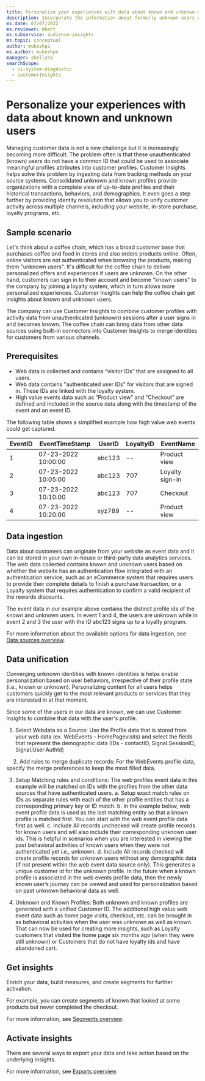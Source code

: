 ```yaml
---
title: Personalize your experiences with data about known and unknown users
description: Incorporate the information about formerly unknown users when you know their identity.
ms.date: 07/07/2022
ms.reviewer: mhart
ms.subservice: audience-insights
ms.topic: conceptual
author: mukeshpo
ms.author: mukeshpo
manager: shellyha
searchScope: 
  - ci-system-diagnostic
  - customerInsights
---
```


# Personalize your experiences with data about known and unknown users

Managing customer data is not a new challenge but it is increasingly becoming more difficult. The problem often is that these unauthenticated (known) users do not have a common ID that could be used to associate meaningful profiles attributes into customer profiles. Customer Insights helps solve this problem by ingesting data from tracking methods on your source systems. Consolidated unknown and known profiles provide organizations with a complete view of up-to-date profiles and their historical transactions, behaviors, and demographics. It even goes a step further by providing identity resolution that allows you to unify customer activity across multiple channels, including your website, in-store purchase, loyalty programs, etc.

## Sample scenario

Let's think about a coffee chain, which has a broad customer base that purchases coffee and food in stores and also orders products online. Often, online visitors are not authenticated when browsing the products, making them "unknown users". It's difficult for the coffee chain to deliver personalized offers and experiences if users are unknown. On the other hand, customers can sign in to their account and become "known users" to the company by joining a loyalty system, which in turn allows more personalized experiences. Customer Insights can help the coffee chain get insights about known and unknown users.

The company can use Customer Insights to combine customer profiles with activity data from unauthenticated (unknown) sessions after a user signs in and becomes known. The coffee chain can bring data from other data sources using built-in connectors into Customer Insights to merge identities for customers from various channels.

## Prerequisites

- Web data is collected and contains “visitor IDs” that are assigned to all users.
- Web data contains "authenticated user IDs" for visitors that are signed in. These IDs are linked with the loyalty system.
- High value events data such as “Product view” and “Checkout” are defined and included in the source data along with the timestamp of the event and an event ID.

The following table shows a simplified example how high value web events could get captured.

|EventID|EventTimeStamp|UserID|LoyaltyID|EventName|
|--|--|--|--|--|
|1|07-23-2022 10:00:00|abc123|--|Product view|
|2|07-23-2022 10:05:00|abc123|707|Loyalty sign-in|
|3|07-23-2022 10:10:00|abc123|707|Checkout|
|4|07-23-2022 10:20:00|xyz789|--|Product view|

## Data ingestion

Data about customers can originate from your website as event data and it can be stored in your own in-house or third-party data analytics services. The web data collected contains known and unknown users based on whether the website has an authentication flow integrated with an authentication service, such as an eCommerce system that requires users to provide their complete details to finish a purchase transaction, or a Loyalty system that requires authentication to confirm a valid recipient of the rewards discounts.

The event data in our example above contains the distinct profile ids of the known and unknown users. In event 1 and 4, the users are unknown while in event 2 and 3 the user with the ID abc123 signs up to a loyalty program.

For more information about the available options for data ingestion, see [Data sources overview](data-sources.md).

## Data unification

Converging unknown identities with known identities is helps enable personalization based on user behaviors, irrespective of their profile state (i.e., known or unknown). Personalizing content for all users helps customers quickly get to the most relevant products or services that they are interested in at that moment.

Since some of the users in our data are known, we can use Customer Insights to combine that data with the user's profile.

1.	Select Webdata as a Source: Use the Profile data that is stored from your web data (ex. WebEvents – HomePagevisits) and select the fields that represent the demographic data (IDs  - contactID, Signal.SessionID, Signal.User.AuthId)
 
 
2.	Add rules to merge duplicate records: For the WebEvents profile data, specify the merge preferences to keep the most filled data. 
 
3.	Setup Matching rules and conditions: The web profiles event data in this example will be matched on IDs with the profiles from the other data sources that have authenticated users.
a.	Setup exact match rules on IDs as separate rules with each of the other profile entities that has a corresponding primary key or ID match. 
b.	In the example below, web event profile data is used as the last matching entity so that a known profile is matched first. You can start with the web event profile data first as well. 
c.	Include All records unchecked will create profile records for known users and will also include their corresponding unknown user ids. This is helpful in scenarios when you are interested in viewing the past behavioral activities of known users when they were not authenticated yet i.e., unknown. 
d.	Include All records checked will create profile records for unknown users without any demographic data (if not present within the web event data source only). This generates a unique customer id for the unknown profile. In the future when a known profile is associated in the web events profile data, then the newly known user’s journey can be viewed and used for personalization based on past unknown behavioral data as well. 
 
4.	Unknown and Known Profiles: Both unknown and known profiles are generated with a unified Customer ID. The additional high value web event data such as home page visits, checkout, etc. can be brought in as behavioral activities when the user was unknown as well as known. That can now be used for creating more insights, such as Loyalty customers that visited the home page six months ago (when they were still unknown) or Customers that do not have loyalty ids and have abandoned cart.  

## Get insights

Enrich your data, build measures, and create segments for further activation.

For example, you can create segments of known that looked at some products but never completed the checkout.

For more information, see [Segments overview](segments.md).

## Activate insights

There are several ways to export your data and take action based on the underlying insights.

For more information, see [Exports overview](export-destinations.md).
